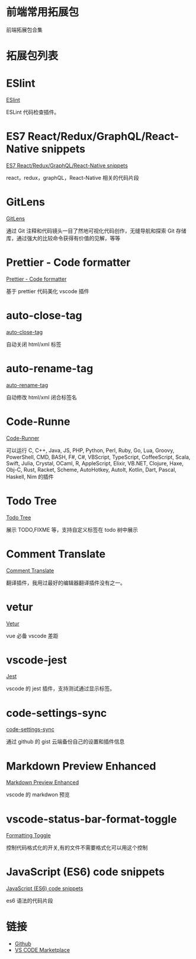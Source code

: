 # 前端常用拓展包

前端拓展包合集

# 拓展包列表

# ESlint

[ESlint](https://marketplace.visualstudio.com/items?itemName=dbaeumer.vscode-eslint)

ESLint 代码检查插件。

# ES7 React/Redux/GraphQL/React-Native snippets

[ES7 React/Redux/GraphQL/React-Native snippets](https://marketplace.visualstudio.com/items?itemName=dsznajder.es7-react-js-snippets)

react，redux，graphQL，React-Native 相关的代码片段

# GitLens

[GitLens](https://marketplace.visualstudio.com/items?itemName=eamodio.gitlens)

通过 Git 注释和代码镜头一目了然地可视化代码创作，无缝导航和探索 Git 存储库，通过强大的比较命令获得有价值的见解，等等

# Prettier - Code formatter

[Prettier - Code formatter](https://marketplace.visualstudio.com/items?itemName=esbenp.prettier-vscode&WT.mc_id=marketplace-pack-sdras)

基于 prettier 代码美化 vscode 插件

# auto-close-tag

[auto-close-tag](https://marketplace.visualstudio.com/items?itemName=formulahendry.auto-close-tag)

自动关闭 html/xml 标签

# auto-rename-tag

[auto-rename-tag](https://marketplace.visualstudio.com/items?itemName=formulahendry.auto-rename-tag)

自动修改 html/xml 闭合标签名

# Code-Runne

[Code-Runner](https://marketplace.visualstudio.com/items?itemName=formulahendry.code-runner)

可以运行 C, C++, Java, JS, PHP, Python, Perl, Ruby, Go, Lua, Groovy, PowerShell, CMD, BASH, F#, C#, VBScript, TypeScript, CoffeeScript, Scala, Swift, Julia, Crystal, OCaml, R, AppleScript, Elixir, VB.NET, Clojure, Haxe, Obj-C, Rust, Racket, Scheme, AutoHotkey, AutoIt, Kotlin, Dart, Pascal, Haskell, Nim 的插件

# Todo Tree

[Todo Tree](https://marketplace.visualstudio.com/items?itemName=Gruntfuggly.todo-tree)

展示 TODO,FIXME 等，支持自定义标签在 todo 树中展示

# Comment Translate

[Comment Translate](https://marketplace.visualstudio.com/items?itemName=intellsmi.comment-translate)

翻译插件，我用过最好的编辑器翻译插件没有之一。

# vetur

[Vetur](https://marketplace.visualstudio.com/items?itemName=octref.vetur)

vue 必备 vscode 差距

# vscode-jest

[Jest](https://marketplace.visualstudio.com/items?itemName=Orta.vscode-jest)

vscode 的 jest 插件，支持测试通过显示标签。

# code-settings-sync

[code-settings-sync](https://marketplace.visualstudio.com/items?itemName=Shan.code-settings-sync)

通过 github 的 gist 云端备份自己的设置和插件信息

# Markdown Preview Enhanced

[Markdown Preview Enhanced](https://marketplace.visualstudio.com/items?itemName=shd101wyy.markdown-preview-enhanced)

vscode 的 markdwon 预览

# vscode-status-bar-format-toggle

[Formatting Toggle](https://marketplace.visualstudio.com/items?itemName=tombonnike.vscode-status-bar-format-toggle&WT.mc_id=marketplace-pack-sdras)

控制代码格式化的开关,有的文件不需要格式化可以用这个控制

# JavaScript (ES6) code snippets

[JavaScript (ES6) code snippets](https://marketplace.visualstudio.com/items?itemName=xabikos.JavaScriptSnippets)

es6 语法的代码片段

# 链接

- [Github](https://github.com/AngelName/fe-react-aoligei)
- [VS CODE Marketplace](https://marketplace.visualstudio.com/items?itemName=bxer.fe-react-aoligei)
